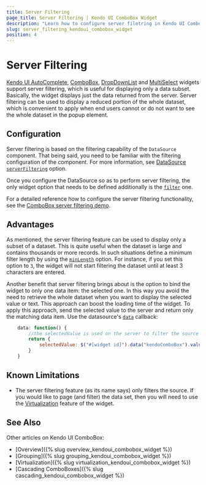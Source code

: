 ```yaml
---
title: Server Filtering
page_title: Server Filtering | Kendo UI ComboBox Widget
description: "Learn how to configure server filetring in Kendo UI ComboBox, DropDownList, AutoComplete and MultiSelect widgets."
slug: server_filtering_kendoui_combobox_widget
position: 4
---
```


# Server Filtering

[Kendo UI AutoComplete](http://demos.telerik.com/kendo-ui/autocomplete/index), [ComboBox](http://demos.telerik.com/kendo-ui/combobox/index), [DropDownList](http://demos.telerik.com/kendo-ui/dropdownlist/index) and [MultiSelect](http://demos.telerik.com/kendo-ui/multiselect/index) widgets support server filtering, which is useful for displaying only a data subset. Basically, the widget displays just the data returned from the server. Server filtering can be used to display a reduced portion of the whole dataset, which is convenient to apply when end users cannot or do not want to see the whole dataset in the popup element.

## Configuration

Server filtering is based on the filtering capability of the `DataSource` component. That being said, you need to be familiar with the filtering configuration of the component. For more information, see [DataSource `serverFiltering`](/api/javascript/data/datasource#configuration-serverFiltering) option.

Once you configure the DataSource so as to perform server filtering, the only widget option that needs to be defined additionally is the [`filter`](/api/javascript/ui/combobox#configuration-filter) one.

For a detailed reference how to configure the server filtering functionality, see the [ComboBox server filtering demo](http://demos.telerik.com/kendo-ui/combobox/serverfiltering).

## Advantages

As mentioned, the server filtering feature can be used to display only a subset of a dataset. This is quite useful when the dataset is large and contains thousands or more records. In such situations define a minimum filter length by using the [`minLength`](/api/javascript/ui/combobox#configuration-minLength) option. For instance, if you set this option to `3`, the widget will not start filtering the dataset until at least 3 characters are entered.

Another benefit that server filtering brings about is the option to bind the widget to only one data item: the selected one. In this way you avoid the need to retrieve the whole dataset when you want to display the selected value or text. This approach can boost the loading time of the widget. To apply this approach, send the selected value to the server and return only the matching data item. Use the datasource's [`data`](/kendo-ui/api/javascript/data/datasource#configuration-transport.read.data) callback:

```javascript
    data: function() {
        //the selectedValue is used on the server to filter the source and return only the matching data item
        return {
            selectedValue: $("#[widget id]").data("kendoComboBox").value()
        }
    }
```

## Known Limitations

- The server filtering feature (as its name says) only filters the source. If you would like to page (and filter) the data set, then you will need to use
the [Virtualization](/kendo-ui/web/combobox/virtualization) feature of the widget.

## See Also 

Other articles on Kendo UI ComboBox:

* [Overview]({% slug overview_kendoui_combobox_widget %})
* [Grouping]({% slug grouping_kendoui_combobox_widget %})
* [Virtualization]({% slug virtualization_kendoui_combobox_widget %})
* [Cascading ComboBoxes]({% slug cascading_kendoui_combobox_widget %})